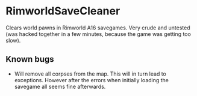 # RimworldSaveCleaner

Clears world pawns in Rimworld A16 savegames. Very crude and untested (was hacked together in a few minutes, because the game was getting too slow).

## Known bugs

* Will remove all corpses from the map. This will in turn lead to exceptions. However after the errors when initially loading the savegame all seems fine afterwards.